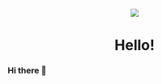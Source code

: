 
<!-- PROJECT LOGO -->
<br />
<div align="center">
  <img src="banner.png" />
  <h1>Hello!</h1>
</div>

### Hi there 👋

<!--
**its-a-maxi/its-a-maxi** is a ✨ _special_ ✨ repository because its `README.md` (this file) appears on your GitHub profile.

Here are some ideas to get you started:

- 🔭 I’m currently working on ...
- 🌱 I’m currently learning ...
- 👯 I’m looking to collaborate on ...
- 🤔 I’m looking for help with ...
- 💬 Ask me about ...
- 📫 How to reach me: ...
- 😄 Pronouns: ...
- ⚡ Fun fact: ...
-->
